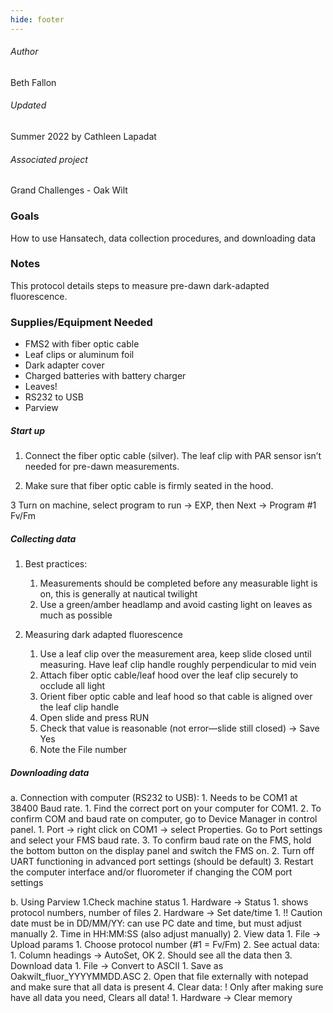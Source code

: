 ```yaml
---
hide: footer
---
```

###### Author
Beth Fallon

###### Updated
Summer 2022 by Cathleen Lapadat

###### Associated project
Grand Challenges - Oak Wilt

### Goals

How to use Hansatech, data collection procedures, and downloading data

### Notes

This protocol details steps to measure pre-dawn dark-adapted fluorescence.

### Supplies/Equipment Needed

-   FMS2 with fiber optic cable
-   Leaf clips or aluminum foil
-   Dark adapter cover
-   Charged batteries with battery charger
-   Leaves!
-   RS232 to USB
-   Parview

##### Start up

1.  Connect the fiber optic cable (silver). The leaf clip with PAR sensor isn’t needed for pre-dawn measurements.
    
2.  Make sure that fiber optic cable is firmly seated  in the hood. 
    
3  Turn on machine, select program to run -> EXP, then Next -> Program #1 Fv/Fm

##### Collecting data

1.  Best practices:
    1. Measurements should be completed before any measurable light is on, this is generally at nautical twilight
    2. Use a green/amber headlamp and avoid casting light on leaves as much as possible
    
2.  Measuring dark adapted fluorescence
    1. Use a leaf clip over the measurement area, keep slide closed until measuring. Have leaf clip handle roughly perpendicular to mid vein
    2. Attach fiber optic cable/leaf hood over the leaf clip securely to occlude all light
    3. Orient fiber optic cable and leaf hood so that cable is aligned over the leaf clip handle
    4. Open slide and press RUN
    5. Check that value is reasonable (not error—slide still closed) -> Save Yes
    6. Note the File number

##### Downloading data

a. Connection with computer (RS232 to USB): 
    1. Needs to be COM1 at 38400 Baud rate. 
        1. Find the correct port on your computer for COM1.
        2. To confirm COM and baud rate on computer, go to Device Manager in control panel.
            1. Port -> right click on COM1 -> select Properties. Go to Port settings and select your FMS baud rate.
        3. To confirm baud rate on the FMS, hold the bottom button on the display panel and switch the FMS on.
    2. Turn off UART functioning in advanced port settings (should be default)
    3. Restart the computer interface and/or fluorometer if changing the COM port settings
    
b.  Using Parview
    1.Check machine status
        1. Hardware -> Status
            1. shows protocol numbers, number of files
        2. Hardware -> Set date/time
            1. !! Caution date must be in DD/MM/YY: can use PC date and time, but must adjust manually
            2. Time in HH:MM:SS (also adjust manually)
    2. View data
        1. File -> Upload params
            1. Choose protocol number (#1 = Fv/Fm)
        2. See actual data:
            1. Column headings -> AutoSet, OK
            2. Should see all the data then
    3. Download data
        1. File -> Convert to ASCII
            1. Save as Oakwilt_fluor_YYYYMMDD.ASC
            2. Open that file externally with notepad and make sure that all data is present
    4. Clear data: ! Only after making sure have all data you need, Clears all data!
        1. Hardware -> Clear memory
